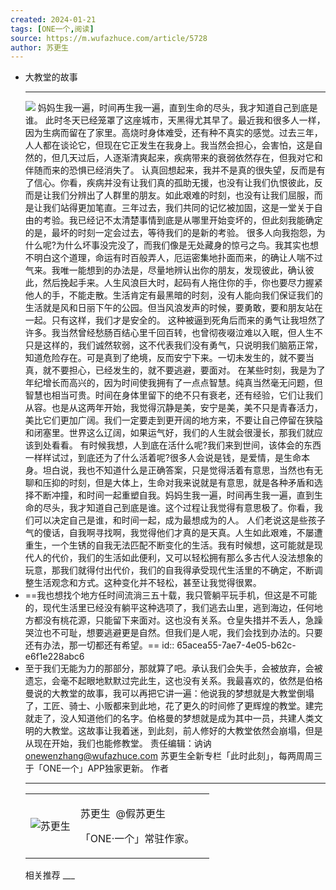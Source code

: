```yaml
---
created: 2024-01-21
tags: [ONE一个,阅读]
source: https://m.wufazhuce.com/article/5728
author: 苏更生
---
```

- 大教堂的故事
  ___
  ![](../assets/2024/FvfcSmxZa84qlj4uwd-RZZGyi-sK.jpeg)
  妈妈生我一遍，时间再生我一遍，直到生命的尽头，我才知道自己到底是谁。
  此时冬天已经笼罩了这座城市，天黑得尤其早了。最近我和很多人一样，因为生病而留在了家里。高烧时身体难受，还有种不真实的感觉。过去三年，人人都在谈论它，但现在它正发生在我身上。我当然会担心，会害怕，这是自然的，但几天过后，人逐渐清爽起来，疾病带来的衰弱依然存在，但我对它和伴随而来的恐惧已经消失了。
  认真回想起来，我并不是真的很失望，反而是有了信心。你看，疾病并没有让我们真的孤助无援，也没有让我们仇恨彼此，反而是让我们分辨出了人群里的朋友。如此艰难的时刻，也没有让我们屈服，而是让我们站得更加笔直。三年过去，我们共同的记忆被加固，这是一堂关于自由的考验。我已经记不太清楚事情到底是从哪里开始变坏的，但此刻我能确定的是，最坏的时刻一定会过去，等待我们的是新的考验。
  很多人向我抱怨，为什么呢?为什么坏事没完没了，而我们像是无处藏身的惊弓之⻦。我其实也想不明白这个道理，命运有时百般弄人，厄运密集地扑面而来，的确让人喘不过气来。我唯一能想到的办法是，尽量地辨认出你的朋友，发现彼此，确认彼此，然后挽起手来。人生风浪巨大时，起码有人拖住你的手，你也要尽力握紧他人的手，不能走散。生活肯定有最黑暗的时刻，没有人能向我们保证我们的生活就是风和日丽下午的公园。但当风浪发声的时候，要勇敢，要和朋友站在一起。只有这样，我们才是安全的。
  这种被逼到死角后而来的勇气让我坦然了许多。我当然曾经愁肠百结心里千回百转，也曾彻夜啜泣难以入眠，但人生不只是这样的，我们诚然软弱，这不代表我们没有勇气，只说明我们脑筋正常，知道危险存在。可是真到了绝境，反而安宁下来。一切未发生的，就不要当真，就不要担心，已经发生的，就不要逃避，要面对。
  在某些时刻，我是为了年纪增⻓而高兴的，因为时间使我拥有了一点点智慧。纯真当然毫无问题，但智慧也相当可贵。时间在身体里留下的绝不只有衰老，还有经验，它们让我们从容。也是从这两年开始，我觉得沉静是美，安宁是美，美不只是⻘春活力，美比它们更加广阔。我们一定要走到更开阔的地方来，不要让自己停留在狭隘和闭塞里。世界这么辽阔，如果运气好，我们的人生就会很漫⻓，那我们就应该到处看看。
  有时候我想，人到底在活什么呢?我们来到世间，该体会的东⻄一样样试过，到底还为了什么活着呢?很多人会说是钱，是爱情，是生命本身。坦白说，我也不知道什么是正确答案，只是觉得活着有意思，当然也有无聊和压抑的时刻，但是大体上，生命对我来说就是有意思，就是各种矛盾和选择不断冲撞，和时间一起重塑自我。妈妈生我一遍，时间再生我一遍，直到生命的尽头，我才知道自己到底是谁。这个过程让我觉得有意思极了。你看，我们可以决定自己是谁，和时间一起，成为最想成为的人。
  人们老说这是些孩子气的傻话，自我啊寻找啊，我觉得他们才真的是天真。人生如此艰难，不屡遭重生，一个生锈的自我无法匹配不断变化的生活。我有时候想，这可能就是现代人的代价，我们的生活如此便利，又可以轻松拥有那么多古代人没法想象的玩意，那我们就得付出代价，我们的自我得承受现代生活里的不确定，不断调整生活观念和方式。这种变化并不轻松，甚至让我觉得很累。
- ==我也想找个地方任时间流淌三五十载，我只管躺平玩手机，但这是不可能的，现代生活里已经没有躺平这种选项了，我们逃去山里，逃到海边，任何地方都没有桃花源，只能留下来面对。这也没有关系。仓皇失措并不丢人，急躁哭泣也不可耻，想要逃避更是自然。但我们是人呢，我们会找到办法的。只要还有办法，那一切都还有希望。==
  id:: 65acea55-7ae7-4e05-b62c-e6f1e228abc6
- 至于我们无能为力的那部分，那就算了吧。承认我们会失手，会被放弃，会被遗忘，会毫不起眼地默默过完此生，这也没有关系。我最喜欢的，依然是伯格曼说的大教堂的故事，我可以再把它讲一遍：他说我的梦想就是大教堂倒塌了，工匠、骑士、小贩都来到此地，花了更久的时间修了更辉煌的教堂。建完就走了，没人知道他们的名字。伯格曼的梦想就是成为其中一员，共建人类文明的大教堂。这故事让我着迷，到此刻，前人修好的大教堂依然会崩塌，但是从现在开始，我们也能修教堂。
  责任编辑：讷讷 onewenzhang@wufazhuce.com
  苏更生全新专栏「此时此刻」，每两周周三于「ONE一个」APP独家更新。
  作者
  ___
  <table><tbody><tr><td><img src="assets/2024/Fg_e6teZsb3lZ1QStYtdnAkh6bO8.jpeg" alt="苏更生"></td><td><p>苏更生 <span>&nbsp;@假苏更生</span></p><p>「ONE·一个」常驻作家。</p></td><td></td></tr></tbody></table>
  相关推荐
  ___